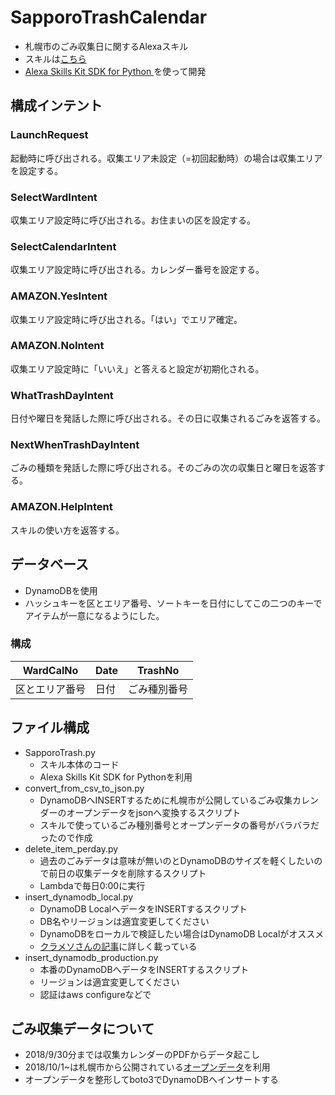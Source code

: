 # SapporoTrashCalendar
- 札幌市のごみ収集日に関するAlexaスキル
- スキルは[こちら](https://www.amazon.co.jp/mongamae-nioh-%E6%9C%AD%E5%B9%8C%E3%81%94%E3%81%BF%E3%81%AA%E3%81%92%E3%82%AB%E3%83%AC%E3%83%B3%E3%83%80%E3%83%BC/dp/B07GP7XFBW/ref=sr_1_1?s=digital-skills&ie=UTF8&qid=1537202805&sr=1-1&keywords=%E6%9C%AD%E5%B9%8C)
- [Alexa Skills Kit SDK for Python ](https://github.com/alexa-labs/alexa-skills-kit-sdk-for-python)を使って開発

## 構成インテント
### LaunchRequest

起動時に呼び出される。収集エリア未設定（=初回起動時）の場合は収集エリアを設定する。

### SelectWardIntent

収集エリア設定時に呼び出される。お住まいの区を設定する。

### SelectCalendarIntent
収集エリア設定時に呼び出される。カレンダー番号を設定する。

### AMAZON.YesIntent
収集エリア設定時に呼び出される。「はい」でエリア確定。

### AMAZON.NoIntent
収集エリア設定時に「いいえ」と答えると設定が初期化される。

### WhatTrashDayIntent
日付や曜日を発話した際に呼び出される。その日に収集されるごみを返答する。

### NextWhenTrashDayIntent
ごみの種類を発話した際に呼び出される。そのごみの次の収集日と曜日を返答する。

### AMAZON.HelpIntent
スキルの使い方を返答する。

## データベース
- DynamoDBを使用
- ハッシュキーを区とエリア番号、ソートキーを日付にしてこの二つのキーでアイテムが一意になるようにした。

### 構成
| WardCalNo | Date | TrashNo |
----|----|----|
| 区とエリア番号 | 日付 | ごみ種別番号 |

## ファイル構成
- SapporoTrash.py
  - スキル本体のコード
  - Alexa Skills Kit SDK for Pythonを利用
- convert_from_csv_to_json.py
  - DynamoDBへINSERTするために札幌市が公開しているごみ収集カレンダーのオープンデータをjsonへ変換するスクリプト
  - スキルで使っているごみ種別番号とオープンデータの番号がバラバラだったので作成
- delete_item_perday.py
  - 過去のごみデータは意味が無いのとDynamoDBのサイズを軽くしたいので前日の収集データを削除するスクリプト
  - Lambdaで毎日0:00に実行
- insert_dynamodb_local.py
  - DynamoDB LocalへデータをINSERTするスクリプト
  - DB名やリージョンは適宜変更してください
  - DynamoDBをローカルで検証したい場合はDynamoDB Localがオススメ
  - [クラメソさんの記事](https://dev.classmethod.jp/etc/try_dynamodb_local/)に詳しく載っている
- insert_dynamodb_production.py
  - 本番のDynamoDBへデータをINSERTするスクリプト
  - リージョンは適宜変更してください
  - 認証はaws configureなどで
  


## ごみ収集データについて
- 2018/9/30分までは収集カレンダーのPDFからデータ起こし
- 2018/10/1~は札幌市から公開されている[オープンデータ](https://ckan.pf-sapporo.jp/dataset/garbage_collection_calendar)を利用
- オープンデータを整形してboto3でDynamoDBへインサートする
